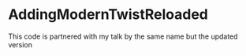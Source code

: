 # AddingModernTwistReloaded
 This code is partnered with my talk by the same name but the updated version
